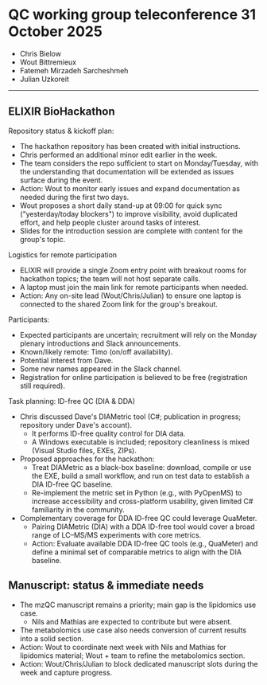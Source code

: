 # QC working group teleconference 31 October 2025

- Chris Bielow
- Wout Bittremieux
- Fatemeh Mirzadeh Sarcheshmeh
- Julian Uzkoreit

---

## ELIXIR BioHackathon

Repository status & kickoff plan:

- The hackathon repository has been created with initial instructions.
- Chris performed an additional minor edit earlier in the week.
- The team considers the repo sufficient to start on Monday/Tuesday, with the understanding that documentation will be extended as issues surface during the event.
- Action: Wout to monitor early issues and expand documentation as needed during the first two days.
- Wout proposes a short daily stand-up at 09:00 for quick sync ("yesterday/today blockers") to improve visibility, avoid duplicated effort, and help people cluster around tasks of interest.
- Slides for the introduction session are complete with content for the group's topic.

Logistics for remote participation

- ELIXIR will provide a single Zoom entry point with breakout rooms for hackathon topics; the team will not host separate calls.
- A laptop must join the main link for remote participants when needed.
- Action: Any on-site lead (Wout/Chris/Julian) to ensure one laptop is connected to the shared Zoom link for the group's breakout.

Participants:

- Expected participants are uncertain; recruitment will rely on the Monday plenary introductions and Slack announcements.
- Known/likely remote: Timo (on/off availability).
- Potential interest from Dave.
- Some new names appeared in the Slack channel.
- Registration for online participation is believed to be free (registration still required).

Task planning: ID-free QC (DIA & DDA)

- Chris discussed Dave's DIAMetric tool (C#; publication in progress; repository under Dave's account).
    - It performs ID-free quality control for DIA data.
    - A Windows executable is included; repository cleanliness is mixed (Visual Studio files, EXEs, ZIPs).
- Proposed approaches for the hackathon:
    - Treat DIAMetric as a black-box baseline: download, compile or use the EXE, build a small workflow, and run on test data to establish a DIA ID-free QC baseline.
    - Re-implement the metric set in Python (e.g., with PyOpenMS) to increase accessibility and cross-platform usability, given limited C# familiarity in the community.
- Complementary coverage for DDA ID-free QC could leverage QuaMeter.
    - Pairing DIAMetric (DIA) with a DDA ID-free tool would cover a broad range of LC–MS/MS experiments with core metrics.
    - Action: Evaluate available DDA ID-free QC tools (e.g., QuaMeter) and define a minimal set of comparable metrics to align with the DIA baseline.

## Manuscript: status & immediate needs

- The mzQC manuscript remains a priority; main gap is the lipidomics use case.
    - Nils and Mathias are expected to contribute but were absent.
- The metabolomics use case also needs conversion of current results into a solid section.
- Action: Wout to coordinate next week with Nils and Mathias for lipidomics material; Wout + team to refine the metabolomics section.
- Action: Wout/Chris/Julian to block dedicated manuscript slots during the week and capture progress.
